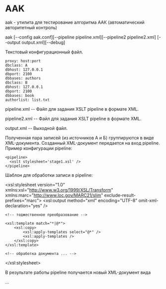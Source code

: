 AAK
==========

aak - утилита для тестирование алгоритма ААК (автоматический авторитетный контроль)

aak [--config aak.conf][--pipeline pipeline.xml][--pipeline2 pipeline2.xml]
[--output output.xml][--debug]

Текстовый конфигурационный файл.

    proxy: host:port
    dbclass: A
    dbhost: 127.0.0.1
    dbport: 2100
    dbbases: authors
    dbclass: B 
    dbhost: 127.0.0.1
    dbport: 2100
    dbbases: book
    authorlist: list.txt

pipeline.xml -- Файл для задания XSLT pipeline в формате XML.

pipeline2.xml -- Файл для задания XSLT pipeline в формате XML.

output.xml -- Выходной файл.


Полученная пара записей (из источников А и Б) группируются в виде XML-документа. Созданный
XML-документ передается на вход pipeline. Пример конфигурации pipeline:

    <pipeline>
      <xslt stylesheet='stage1.xsl' />
    </pipeline>

Шаблон для обработки записи в pipeline:

 <xsl:stylesheet version="1.0"
    xmlns:xsl="http://www.w3.org/1999/XSL/Transform"
    xmlns:marc="http://www.loc.gov/MARC21/slim"
    exclude-result-prefixes="marc">
    <xsl:output method="xml" encoding="UTF-8" omit-xml-declaration="yes" />

    <!-- тоджественное преобразование -->

    <xsl:template match="*|@*">
        <xsl:copy>
            <xsl:apply-templates select="@*" />
            <xsl:apply-templates />
        </xsl:copy>
    </xsl:template>

    <!-- обработка документа ... -->

 </xsl:stylesheet>

В результате работы pipeline получается новый XML-документ вида

 <output>
  ...
 </output>
